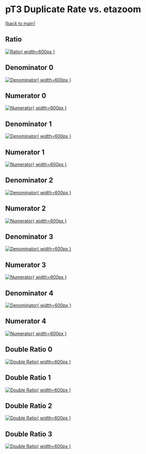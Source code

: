 # pT3 Duplicate Rate vs. etazoom

[[back to main](./)]



## Ratio

[![Ratio](../mtv/var/pT3_duplrate_etazoom.png){ width=600px }](../mtv/var/pT3_duplrate_etazoom.pdf)

## Denominator 0

[![Denominator](../mtv/den/pT3_duplrate_etazoom_den0.png){ width=600px }](../mtv/den/pT3_duplrate_etazoom_den0.pdf)

## Numerator 0

[![Numerator](../mtv/num/pT3_duplrate_etazoom_num0.png){ width=600px }](../mtv/num/pT3_duplrate_etazoom_num0.pdf)

## Denominator 1

[![Denominator](../mtv/den/pT3_duplrate_etazoom_den1.png){ width=600px }](../mtv/den/pT3_duplrate_etazoom_den1.pdf)

## Numerator 1

[![Numerator](../mtv/num/pT3_duplrate_etazoom_num1.png){ width=600px }](../mtv/num/pT3_duplrate_etazoom_num1.pdf)

## Denominator 2

[![Denominator](../mtv/den/pT3_duplrate_etazoom_den2.png){ width=600px }](../mtv/den/pT3_duplrate_etazoom_den2.pdf)

## Numerator 2

[![Numerator](../mtv/num/pT3_duplrate_etazoom_num2.png){ width=600px }](../mtv/num/pT3_duplrate_etazoom_num2.pdf)

## Denominator 3

[![Denominator](../mtv/den/pT3_duplrate_etazoom_den3.png){ width=600px }](../mtv/den/pT3_duplrate_etazoom_den3.pdf)

## Numerator 3

[![Numerator](../mtv/num/pT3_duplrate_etazoom_num3.png){ width=600px }](../mtv/num/pT3_duplrate_etazoom_num3.pdf)

## Denominator 4

[![Denominator](../mtv/den/pT3_duplrate_etazoom_den4.png){ width=600px }](../mtv/den/pT3_duplrate_etazoom_den4.pdf)

## Numerator 4

[![Numerator](../mtv/num/pT3_duplrate_etazoom_num4.png){ width=600px }](../mtv/num/pT3_duplrate_etazoom_num4.pdf)

## Double Ratio 0

[![Double Ratio](../mtv/ratio/pT3_duplrate_etazoom_ratio0.png){ width=600px }](../mtv/ratio/pT3_duplrate_etazoom_ratio0.pdf)

## Double Ratio 1

[![Double Ratio](../mtv/ratio/pT3_duplrate_etazoom_ratio1.png){ width=600px }](../mtv/ratio/pT3_duplrate_etazoom_ratio1.pdf)

## Double Ratio 2

[![Double Ratio](../mtv/ratio/pT3_duplrate_etazoom_ratio2.png){ width=600px }](../mtv/ratio/pT3_duplrate_etazoom_ratio2.pdf)

## Double Ratio 3

[![Double Ratio](../mtv/ratio/pT3_duplrate_etazoom_ratio3.png){ width=600px }](../mtv/ratio/pT3_duplrate_etazoom_ratio3.pdf)

